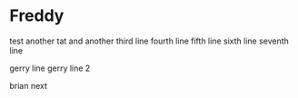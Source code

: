 Freddy
======

test
another tat
and another
third line
fourth line
fifth line
sixth line
seventh line

gerry line
gerry line 2

brian next

